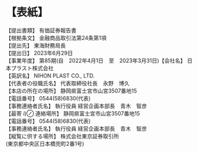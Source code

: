 # 【表紙】

【提出書類】 有価証券報告書  
【根拠条文】 金融商品取引法第24条第1項  
【提出先】 東海財務局長  
【提出日】 2023年6月29日  
【事業年度】 第85期(自　2022年4月1日　至　2023年3月31日)【会社名】 日本プラスト株式会社  
【英訳名】 NIHON PLAST CO., LTD.  
【代表者の役職氏名】 代表取締役社長　永野　博久  
【本店の所在の場所】 静岡県富士宮市山宮3507番地15  
【電話番号】 0544(58)6830(代表)  
【事務連絡者氏名】 執行役員 経営企画本部長　青木　智彦  
【最寄 $i ) \oslash$ 連絡場所】 静岡県富士宮市山宮3507番地15  
【電話番号】 0544(58)6830(代表)  
【事務連絡者氏名】 執行役員 経営企画本部長　青木　智彦  
【縦覧に供する場所】 株式会社東京証券取引所  
(東京都中央区日本橋兜町2番1号)
